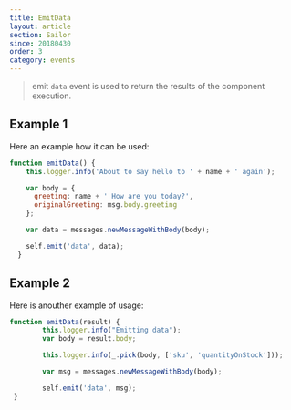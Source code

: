 ```yaml
---
title: EmitData
layout: article
section: Sailor
since: 20180430
order: 3
category: events
---
```


> emit `data` event is used to return the results of the component execution.

## Example 1

Here an example how it can be used:

```js
function emitData() {
    this.logger.info('About to say hello to ' + name + ' again');

    var body = {
      greeting: name + ' How are you today?',
      originalGreeting: msg.body.greeting
    };

    var data = messages.newMessageWithBody(body);

    self.emit('data', data);
  }
```

## Example 2

Here is anouther example of usage:

```js
function emitData(result) {
        this.logger.info("Emitting data");
        var body = result.body;

        this.logger.info(_.pick(body, ['sku', 'quantityOnStock']));

        var msg = messages.newMessageWithBody(body);

        self.emit('data', msg);
 }
 ```
